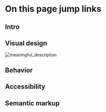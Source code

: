 # On this page jump links

## Intro

## Visual design

<img src="url_of_image" alt="meaningful_description"/>


## Behavior

## Accessibility

## Semantic markup
